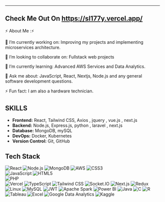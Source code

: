 -------------------------------------------------------------------
Check Me Out On https://sl177y.vercel.app/
-------------------------------------------------------------------
⚡ About Me :⚡

🔭 I’m currently working on:
Improving my projects and implementing microservices architecture.

👯 I’m looking to collaborate on:
Fullstack web projects

🌱 I’m currently learning:
Advanced AWS Services and Data Analytics.

💬 Ask me about:
JavaScript, React, Nextjs, Node.js and any general software development questions.

⚡ Fun fact:
I am also a hardware technician.

## SKILLS 

- **Frontend:** React, Tailwind CSS, Axios , jquery , vue.js , next.js
- **Backend:** Node.js, Express.js, python , laravel , next.js
- **Database:** MongoDB, mySQL 
- **DevOps:** Docker, Kubernetes
- **Version Control:** Git, GitHub
  
## Tech Stack

![React](https://img.shields.io/badge/React-20232A?style=for-the-badge&logo=react&logoColor=61DAFB)
![Node.js](https://img.shields.io/badge/Node.js-339933?style=for-the-badge&logo=nodedotjs&logoColor=white)
![MongoDB](https://img.shields.io/badge/MongoDB-4EA94B?style=for-the-badge&logo=mongodb&logoColor=white)
![AWS](https://img.shields.io/badge/AWS-%23FF9900.svg?style=for-the-badge&logo=amazonaws&logoColor=white)
![CSS3](https://img.shields.io/badge/CSS3-%231572B6.svg?style=for-the-badge&logo=css3&logoColor=white)   
![JavaScript](https://img.shields.io/badge/JavaScript-%23F7DF1E.svg?style=for-the-badge&logo=javascript&logoColor=black)
![HTML5](https://img.shields.io/badge/HTML5-%23E34F26.svg?style=for-the-badge&logo=html5&logoColor=white)   
![PHP](https://img.shields.io/badge/PHP-%23777BB4.svg?style=for-the-badge&logo=php&logoColor=white)        
![Vercel](https://img.shields.io/badge/Vercel-%23000000.svg?style=for-the-badge&logo=vercel&logoColor=white) 
![TypeScript](https://img.shields.io/badge/TypeScript-%23007ACC.svg?style=for-the-badge&logo=typescript&logoColor=white) 
![Tailwind CSS](https://img.shields.io/badge/Tailwind%20CSS-%2306B6D4.svg?style=for-the-badge&logo=tailwindcss&logoColor=white) 
![Socket.IO](https://img.shields.io/badge/Socket.IO-%23010101.svg?style=for-the-badge&logo=socketdotio&logoColor=white) 
![Next.js](https://img.shields.io/badge/Next.js-%23000000.svg?style=for-the-badge&logo=nextdotjs&logoColor=white) 
![Redux](https://img.shields.io/badge/Redux-%23764ABC.svg?style=for-the-badge&logo=redux&logoColor=white) 
![Linux](https://img.shields.io/badge/Linux-%23FCC624.svg?style=for-the-badge&logo=linux&logoColor=black) 
![MySQL](https://img.shields.io/badge/MySQL-%234479A1.svg?style=for-the-badge&logo=mysql&logoColor=white) 
![JWT](https://img.shields.io/badge/JWT-%2300B0FF.svg?style=for-the-badge&logo=jsonwebtokens&logoColor=white) 
![Apache Spark](https://img.shields.io/badge/Apache%20Spark-%23E25A1C.svg?style=for-the-badge&logo=apachespark&logoColor=white) 
![Power BI](https://img.shields.io/badge/Power%20BI-%23F2C811.svg?style=for-the-badge&logo=powerbi&logoColor=black) 
![Java](https://img.shields.io/badge/Java-%23ED8B00.svg?style=for-the-badge&logo=java&logoColor=white) 
![C](https://img.shields.io/badge/C-%2300599C.svg?style=for-the-badge&logo=c&logoColor=white) 
![R](https://img.shields.io/badge/R-%23276DC3.svg?style=for-the-badge&logo=r&logoColor=white) 
![Tableau](https://img.shields.io/badge/Tableau-%23E97627.svg?style=for-the-badge&logo=tableau&logoColor=white) 
![Excel](https://img.shields.io/badge/Excel-%230078D4.svg?style=for-the-badge&logo=microsoftexcel&logoColor=white) 
![Google Data Analytics](https://img.shields.io/badge/Google%20Data%20Analytics-%234285F4.svg?style=for-the-badge&logo=googleanalytics&logoColor=white) 
![Kaggle](https://img.shields.io/badge/Kaggle-%2320BEFF.svg?style=for-the-badge&logo=kaggle&logoColor=white)
